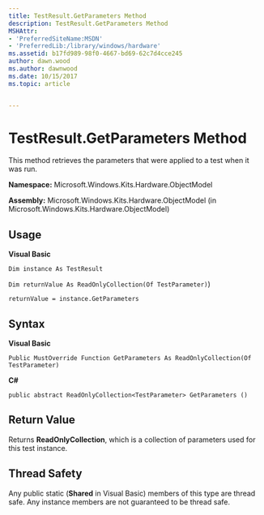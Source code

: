 ```yaml
---
title: TestResult.GetParameters Method
description: TestResult.GetParameters Method
MSHAttr:
- 'PreferredSiteName:MSDN'
- 'PreferredLib:/library/windows/hardware'
ms.assetid: b17fd989-98f0-4667-bd69-62c7d4cce245
author: dawn.wood
ms.author: dawnwood
ms.date: 10/15/2017
ms.topic: article


---
```


# TestResult.GetParameters Method


This method retrieves the parameters that were applied to a test when it was run.

**Namespace:** Microsoft.Windows.Kits.Hardware.ObjectModel

**Assembly:** Microsoft.Windows.Kits.Hardware.ObjectModel (in Microsoft.Windows.Kits.Hardware.ObjectModel)

## <span id="Usage"></span><span id="usage"></span><span id="USAGE"></span>Usage


**Visual Basic**

`Dim instance As TestResult`

`Dim returnValue As ReadOnlyCollection(Of TestParameter)`)

`returnValue = instance.GetParameters`

## <span id="Syntax"></span><span id="syntax"></span><span id="SYNTAX"></span>Syntax


**Visual Basic**

`Public MustOverride Function GetParameters As ReadOnlyCollection(Of TestParameter)`

**C#**

`public abstract ReadOnlyCollection<TestParameter> GetParameters ()`

## <span id="Return_Value"></span><span id="return_value"></span><span id="RETURN_VALUE"></span>Return Value


Returns **ReadOnlyCollection**, which is a collection of parameters used for this test instance.

## <span id="Thread_Safety"></span><span id="thread_safety"></span><span id="THREAD_SAFETY"></span>Thread Safety


Any public static (**Shared** in Visual Basic) members of this type are thread safe. Any instance members are not guaranteed to be thread safe.

 

 







